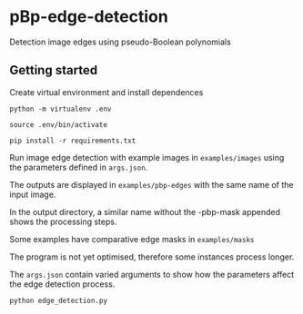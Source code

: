 # pBp-edge-detection
Detection image edges using pseudo-Boolean polynomials


## Getting started 

Create virtual environment and install dependences 

`python -m virtualenv .env`

`source .env/bin/activate`

`pip install -r requirements.txt`

Run image edge detection with example images in `examples/images` using the parameters defined in `args.json`.

The outputs are displayed in `examples/pbp-edges` with the same name of the input image.

In the output directory, a similar name without the -pbp-mask appended shows the processing steps.

Some examples have comparative edge masks in `examples/masks`

The program is not yet optimised, therefore some instances process longer.

The `args.json` contain varied arguments to show how the parameters affect the edge detection process.

`python edge_detection.py`

